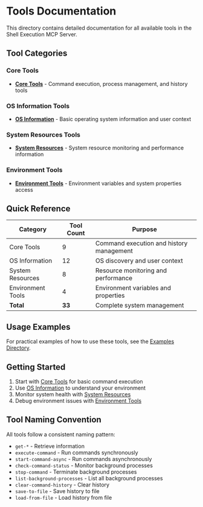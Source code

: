 # Tools Documentation

This directory contains detailed documentation for all available tools in the Shell Execution MCP Server.

## Tool Categories

### Core Tools
- **[Core Tools](./core-tools.md)** - Command execution, process management, and history tools

### OS Information Tools
- **[OS Information](./os-info.md)** - Basic operating system information and user context

### System Resources Tools
- **[System Resources](./system-resources.md)** - System resource monitoring and performance information

### Environment Tools
- **[Environment Tools](./environment-tools.md)** - Environment variables and system properties access

## Quick Reference

| Category | Tool Count | Purpose |
|----------|------------|---------|
| Core Tools | 9 | Command execution and history management |
| OS Information | 12 | OS discovery and user context |
| System Resources | 8 | Resource monitoring and performance |
| Environment Tools | 4 | Environment variables and properties |
| **Total** | **33** | Complete system management |

## Usage Examples

For practical examples of how to use these tools, see the [Examples Directory](../examples/).

## Getting Started

1. Start with [Core Tools](./core-tools.md) for basic command execution
2. Use [OS Information](./os-info.md) to understand your environment
3. Monitor system health with [System Resources](./system-resources.md)
4. Debug environment issues with [Environment Tools](./environment-tools.md)

## Tool Naming Convention

All tools follow a consistent naming pattern:
- `get-*` - Retrieve information
- `execute-command` - Run commands synchronously
- `start-command-async` - Run commands asynchronously
- `check-command-status` - Monitor background processes
- `stop-command` - Terminate background processes
- `list-background-processes` - List all background processes
- `clear-command-history` - Clear history
- `save-to-file` - Save history to file
- `load-from-file` - Load history from file
